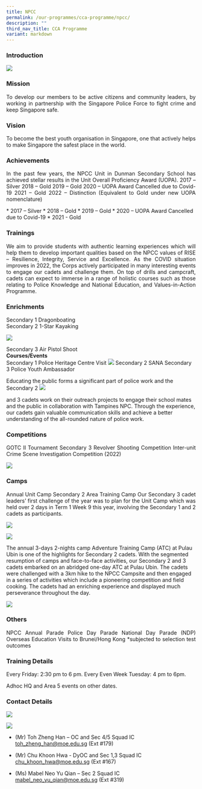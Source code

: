 ```yaml
---
title: NPCC
permalink: /our-programmes/cca-programme/npcc/
description: ""
third_nav_title: CCA Programme
variant: markdown
---
```

### Introduction

![](/images/CCA%20Photos/NPCC/NPCC_Members_2021.jpg)

### Mission

<p style="text-align: justify;">To develop our members to be active citizens and community leaders, by working in partnership with the Singapore Police Force to fight crime and keep Singapore safe.</p>

### Vision

<p style="text-align: justify;">To become the best youth organisation in Singapore, one that actively helps to make Singapore the safest place in the world.</p>

### Achievements

<p style="text-align: justify;">In the past few years, the NPCC Unit in Dunman Secondary School has achieved stellar results in the Unit Overall Proficiency Award (UOPA).
2017 – Silver
2018 – Gold
2019 – Gold
2020 – UOPA Award Cancelled due to Covid-19
2021 – Gold
2022 – Distinction (Equivalent to Gold under new UOPA nomenclature)
</p>
*   2017 – Silver
*   2018 – Gold
*   2019 – Gold
*   2020 – UOPA Award Cancelled due to Covid-19
*   2021 - Gold


### Trainings

<p style="text-align: justify;">We aim to provide students with authentic learning experiences which will help them to develop important qualities based on the NPCC values of RISE – Resilience, Integrity, Service and Excellence.
As the COVID situation improves in 2022, the Corps actively participated in many interesting events to engage our cadets and challenge them. On top of drills and campcraft, cadets can expect to immerse in a range of holistic courses such as those relating to Police Knowledge and National Education, and Values-in-Action Programme. </p>

### Enrichments
<p style="text-align: justify;">Secondary 1 Dragonboating<br>
Secondary 2 1-Star Kayaking<br>
	
![](/images/CCA%20Photos/NPCC/npcc_2023_img1.jpg)
	
Secondary 3 Air Pistol Shoot<br>
**Courses/Events**    
Secondary 1 Police Heritage Centre Visit
![](/images/CCA%20Photos/NPCC/npcc_2023_img2.jpg)
Secondary 2 SANA
Secondary 3 Police Youth Ambassador
	
Educating the public forms a significant part of police work and the Secondary 2
![](/images/CCA%20Photos/NPCC/npcc_2023_img3.jpg)
	
and 3 cadets work on their outreach projects to engage their school mates and the public in collaboration with Tampines NPC. Through the experience, our cadets gain valuable communication skills and achieve a better understanding of the all-rounded nature of police work.</p><p> 
### Competitions
</p><p style="text-align: justify;">GOTC II Tournament 
Secondary 3 Revolver Shooting Competition
Inter-unit Crime Scene Investigation Competition (2022)
	
![](/images/CCA%20Photos/NPCC/npcc_2023_img4.jpg)

### Camps
</p><p style="text-align: justify;">Annual Unit Camp
Secondary 2 Area Training Camp
Our Secondary 3 cadet leaders’ first challenge of the year was to plan for the Unit Camp which was held over 2 days in Term 1 Week 9 this year, involving the Secondary 1 and 2 cadets as participants. 

![](/images/CCA%20Photos/NPCC/npcc_2023_img5.jpg)

![](/images/CCA%20Photos/NPCC/npcc_2023_img6.jpg)
	
The annual 3-days 2-nights camp Adventure Training Camp (ATC) at Pulau Ubin is one of the highlights for Secondary 2 cadets. With the segmented resumption of camps and face-to-face activities, our Secondary 2 and 3 cadets embarked on an abridged one-day ATC at Pulau Ubin. The cadets were challenged with a 3km hike to the NPCC Campsite and then engaged in a series of activities which include a pioneering competition and field cooking. The cadets had an enriching experience and displayed much perseverance throughout the day.

![](/images/CCA%20Photos/NPCC/npcc_2023_img7.jpg)
	 
### Others
</p><p style="text-align: justify;">NPCC Annual Parade
Police Day Parade
National Day Parade (NDP)
Overseas Education Visits to Brunei/Hong Kong
*subjected to selection test outcomes

### Training Details
</p><p style="text-align: justify;">Every Friday: 2:30 pm to 6 pm.
Every Even Week Tuesday: 4 pm to 6pm.

Adhoc HQ and Area 5 events on other dates.

### Contact Details</p><p style="text-align: justify;">
![](/images/CCA%20Photos/NPCC/npcc_2023_img8.jpg)
	
![](/images/CCA%20Photos/NPCC/npcc_2023_img9.jpg)
*   (Mr) Toh Zheng Han – OC and Sec 4/5 Squad IC
[toh\_zheng\_han@moe.edu.sg](mailto:toh_zheng_han@moe.edu.sg)&nbsp;(Ext #179)

*   (Mr) Chu Khoon Hwa - DyOC and Sec 1,3 Squad IC
[chu\_khoon\_hwa@moe.edu.sg](mailto:chu_khoon_hwa@moe.edu.sg)&nbsp;(Ext #167)

*   (Ms) Mabel Neo Yu Qian – Sec 2 Squad IC
[mabel\_neo\_yu\_qian@moe.edu.sg](mailto:mabel_neo_yu_qian@moe.edu.sg)&nbsp;(Ext #319)</p>
